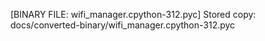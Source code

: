 [BINARY FILE: wifi_manager.cpython-312.pyc]
Stored copy: docs/converted-binary/wifi_manager.cpython-312.pyc
